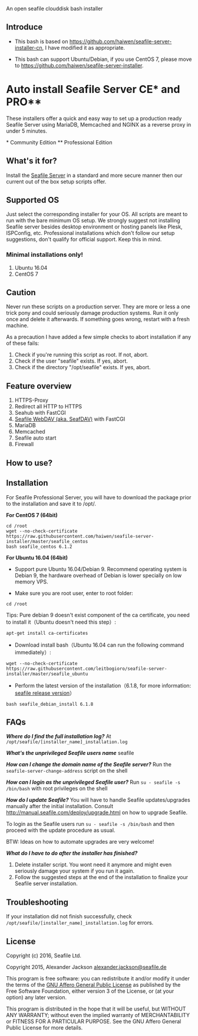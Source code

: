 An open seafile clouddisk bash installer

<h2>Introduce</h2>

* This bash is based on <a href="https://github.com/haiwen/seafile-server-installer-cn" target="_blank">https://github.com/haiwen/seafile-server-installer-cn</a>, I have modified it as appropriate.

* This bash can support Ubuntu/Debian, if you use CentOS 7, please move to <a href="https://github.com/haiwen/seafile-server-installer" target="_blank">https://github.com/haiwen/seafile-server-installer</a>.

# Auto install Seafile Server CE* and PRO**

These installers offer a quick and easy way to set up a production ready Seafile Server using MariaDB, Memcached and NGINX as a reverse proxy in under 5 minutes.

\* Community Edition
** Professional Edition

## What's it for?

Install the [Seafile Server](http://seafile.com/en/home/) in a standard and more secure manner then our current out of the box setup scripts offer.


## Supported OS

Just select the corresponding installer for your OS. All scripts are meant to run with the bare minimum OS setup. We strongly suggest not installing Seafile server besides desktop environment or hosting panels like Plesk, ISPConfig, etc. Professional installations which don't follow our setup suggestions, don't qualify for official support. Keep this in mind.

### Minimal installations only!

1. Ubuntu 16.04
2. CentOS 7

## Caution
Never run these scripts on a production server. They are more or less a one trick pony and could seriously damage production systems. Run it only once and
delete it afterwards. If something goes wrong, restart with a fresh machine.

As a precaution I have added a few simple checks to abort installation if any of these fails:

1. Check if you're running this script as root. If not, abort.
2. Check if the user "seafile" exists. If yes, abort.
3. Check if the directory "/opt/seafile" exists. If yes, abort.


## Feature overview
1. HTTPS-Proxy
2. Redirect all HTTP to HTTPS
2. Seahub with FastCGI
3. [Seafile WebDAV (aka. SeafDAV)](http://manual.seafile.com/extension/webdav.html) with FastCGI
4. MariaDB
5. Memcached
6. Seafile auto start
7. Firewall

<h2>How to use?</h2>

## Installation

For Seafile Professional Server, you will have to download the package prior to the installation and save it to /opt/.

**For CentOS 7 (64bit)**

    cd /root
    wget --no-check-certificate https://raw.githubusercontent.com/haiwen/seafile-server-installer/master/seafile_centos
    bash seafile_centos 6.1.2

**For Ubuntu 16.04 (64bit)**

* Support pure Ubuntu 16.04/Debian 9. Recommend operating system is Debian 9, the hardware overhead of Debian is lower specially on low memory VPS.

* Make sure you are root user, enter to root folder:

<pre><code>cd /root</code></pre>

Tips: Pure debian 9 doesn't exist component of the ca certificate, you need to install it（Ubuntu doesn't need this step）:

<pre><code>apt-get install ca-certificates</code></pre>

* Download install bash（Ubuntu 16.04 can run the following command immediately）:

<pre><code>wget --no-check-certificate https://raw.githubusercontent.com/leitbogioro/seafile-server-installer/master/seafile_ubuntu</code></pre>

* Perform the latest version of the installation（6.1.8, for more information: <a href="https://github.com/haiwen/seafile/tags">seafile release version</a>）

<pre><code>bash seafile_debian_install 6.1.8</code></pre>


## FAQs

***Where do I find the full installation log?***
At `/opt/seafile/[installer_name]_installation.log`

***What's the unprivileged Seafile users name***
seafile

***How can I change the domain name of the Seafile server?***
Run the `seafile-server-change-address` script on the shell

***How can I login as the unprivileged Seafile user?***
Run `su - seafile -s /bin/bash` with root privileges on the shell

***How do I update Seafile?***
You will have to handle Seafile updates/upgrades manually after the initial installation. Consult http://manual.seafile.com/deploy/upgrade.html on how to upgrade Seafile.

To login as the Seafile users run `su - seafile -s /bin/bash` and then proceed with the update procedure as usual.

BTW: Ideas on how to automate upgrades are very welcome!

***What do I have to do after the installer has finished?***
1. Delete installer script. You wont need it anymore and might even seriously damage your system if you run it again.
2. Follow the suggested steps at the end of the installation to finalize your Seafile server installation.

## Troubleshooting
If your installation did not finish successfully, check `/opt/seafile/[installer_name]_installation.log` for errors.


## License

Copyright (c) 2016, Seafile Ltd.

Copyright 2015, Alexander Jackson <alexander.jackson@seafile.de>

This program is free software: you can redistribute it and/or modify
it under the terms of the [GNU Affero General Public License](http://www.gnu.org/licenses/agpl-3.0.html) as published by
the Free Software Foundation, either version 3 of the License, or
(at your option) any later version.

This program is distributed in the hope that it will be useful,
but WITHOUT ANY WARRANTY; without even the implied warranty of
MERCHANTABILITY or FITNESS FOR A PARTICULAR PURPOSE.  See the
GNU Affero General Public License for more details.
